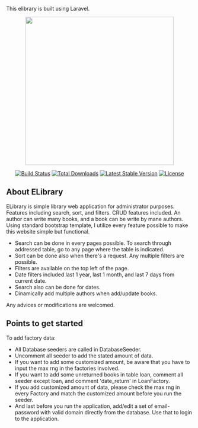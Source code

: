 This elibrary is built using Laravel.

<p align="center"><a href="https://laravel.com" target="_blank"><img src="https://raw.githubusercontent.com/laravel/art/master/logo-lockup/5%20SVG/2%20CMYK/1%20Full%20Color/laravel-logolockup-cmyk-red.svg" width="400"></a></p>

<p align="center">
<a href="https://travis-ci.org/laravel/framework"><img src="https://travis-ci.org/laravel/framework.svg" alt="Build Status"></a>
<a href="https://packagist.org/packages/laravel/framework"><img src="https://img.shields.io/packagist/dt/laravel/framework" alt="Total Downloads"></a>
<a href="https://packagist.org/packages/laravel/framework"><img src="https://img.shields.io/packagist/v/laravel/framework" alt="Latest Stable Version"></a>
<a href="https://packagist.org/packages/laravel/framework"><img src="https://img.shields.io/packagist/l/laravel/framework" alt="License"></a>
</p>

## About ELibrary

ELibrary is simple library web application for administrator purposes. Features including search, sort, and filters. CRUD features included. An author can write many books, and a book can be write by mane authors. Using standard bootstrap template, I utilize every feature possible to make this website simple but functional.

- Search can be done in every pages possible. To search through addressed table, go to any page where the table is indicated. 
- Sort can be done also when there's a request. Any multiple filters are possible.
- Filters are available on the top left of the page.
- Date filters included last 1 year, last 1 month, and last 7 days from current date.
- Search also can be done for dates.
- Dinamically add multiple authors when add/update books.

Any advices or modifications are welcomed.  

## Points to get started

To add factory data:

- All Database seeders are called in DatabaseSeeder.
- Uncomment all seeder to add the stated amount of data.
- If you want to add some customized amount, be aware that you have to input the max rng in the factories involved.
- If you want to add some unreturned books in table loan, comment all seeder except loan, and comment 'date_return' in LoanFactory.
- If you add customized amount of data, please check the max rng in every Factory and match the customized amount before you run the seeder.
- And last before you run the application, add/edit a set of email-password with valid domain directly from the database. Use that to login to the application.
